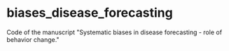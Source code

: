 # biases_disease_forecasting
Code of the manuscript "Systematic biases in disease forecasting - role of behavior change."
